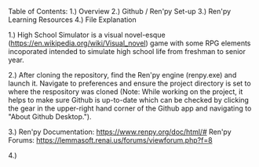 Table of Contents:
1.) Overview
2.) Github / Ren'py Set-up
3.) Ren'py Learning Resources
4.) File Explanation

1.) High School Simulator is a visual novel-esque (https://en.wikipedia.org/wiki/Visual_novel) game with some RPG elements incoporated
intended to simulate high school life from freshman to senior year.

2.) After cloning the repository, find the Ren'py engine (renpy.exe) and launch it. Navigate to preferences and ensure the project
directory is set to where the respository was cloned (Note: While working on the project, it helps to make sure Github is up-to-date
which can be checked by clicking the gear in the upper-right hand corner of the Github app and navigating to "About Github Desktop.").

3.) 
Ren'py Documentation:
https://www.renpy.org/doc/html/#
Ren'py Forums:
https://lemmasoft.renai.us/forums/viewforum.php?f=8

4.)

